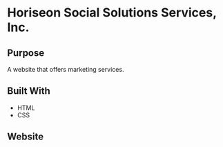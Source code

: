 # Horiseon Social Solutions Services, Inc.

## Purpose
A website that offers marketing services.

## Built With
* HTML
* CSS

## Website